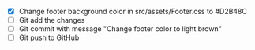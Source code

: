 - [x] Change footer background color in src/assets/Footer.css to #D2B48C
- [ ] Git add the changes
- [ ] Git commit with message "Change footer color to light brown"
- [ ] Git push to GitHub

